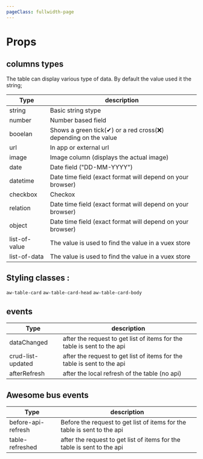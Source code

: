 ```yaml
---
pageClass: fullwidth-page
---
```


# Props

<ClientOnly>
<ComponentDoc :component="'AwesomeTable'">
<template v-slot:prop-col-description="{prop}">
<template v-if="prop.name == 'rows'">
  {{ prop.description || prop.note }}.<br/>
  This is an array containing the list of columns definitions. This definition ca be a string representing the field to display or an object that allow more advance configuration. <br/>
  Example:<br/>
  <code>
  {
    label: 'joined On',
    field: 'createdAt',
    type: 'date',
  }
  </code>
  <ul>
  <li>- See <a href="https://xaksis.github.io/vue-good-table/guide/configuration/column-options.html">Vue good table documentation</a> for more detail on row configuration.</li>
  <li>- See <a href="#columns-types"> Column types</a> for more info on suppoerted column types.</li>
  </ul>
</template>
</template>
</ComponentDoc>
</ClientOnly>

## columns types

The table can display various type of data. By default the value used it the string;

| Type          | description                                                                     |
|---------------|---------------------------------------------------------------------------------|
| string        | Basic string stype                                                              |
| number        | Number based field                                                              |
| booelan       | Shows a green tick(✔) or a red cross(❌) depending on the value                  |
| url           | In app or external url                                                          |
| image         | Image column (displays the actual image)                                        |
| date          | Date field ("DD-MM-YYYY")                                                       |
| datetime      | Date time field (exact format will depend on your browser)                      |
| checkbox      | Checkox                                                                         |
| relation      | Date time field (exact format will depend on your browser) <Badge text="beta"/> |
| object        | Date time field (exact format will depend on your browser)                      |
| list-of-value | The value is used to find the value in a vuex store                             |
| list-of-data  | The value is used to find the value in a vuex store                             |

## Styling classes :

`aw-table-card`
`aw-table-card-head`
`aw-table-card-body`

## events

| Type              | description                                                             |
|-------------------|-------------------------------------------------------------------------|
| dataChanged       | after the request to get list of items for the table is sent to the api |
| crud-list-updated | after the request to get list of items for the table is sent to the api |
| afterRefresh      | after the local refresh of the table (no api)                           |

## Awesome bus events

| Type               | description                                                              |
|--------------------|--------------------------------------------------------------------------|
| before-api-refresh | Before the request to get list of items for the table is sent to the api |
| table-refreshed    | after the request to get list of items for the table is sent to the api  |



